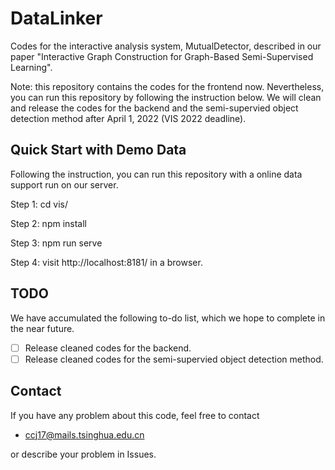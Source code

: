 DataLinker
======================
Codes for the interactive analysis system, MutualDetector, described in our paper "Interactive Graph Construction for Graph-Based Semi-Supervised Learning".

Note: this repository contains the codes for the frontend now. 
Nevertheless, you can run this repository by following the instruction below. 
We will clean and release the codes for the backend and the semi-supervied object detection method after April 1, 2022 (VIS 2022 deadline).

Quick Start with Demo Data
-----------------
Following the instruction, you can run this repository with a online data support run on our server.

Step 1: cd vis/

Step 2: npm install

Step 3: npm run serve

Step 4: visit http://localhost:8181/ in a browser.


## TODO
We have accumulated the following to-do list, which we hope to complete in the near future.
  * [ ] Release cleaned codes for the backend. 
  * [ ] Release cleaned codes for the semi-supervied object detection method.

## Contact
If you have any problem about this code, feel free to contact
- ccj17@mails.tsinghua.edu.cn

or describe your problem in Issues.
